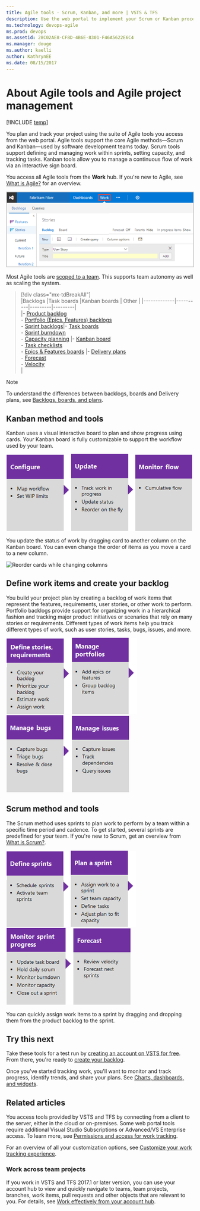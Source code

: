 ```yaml
---
title: Agile tools - Scrum, Kanban, and more | VSTS & TFS
description: Use the web portal to implement your Scrum or Kanban process, plan and track work, and monitor progress and trends  
ms.technology: devops-agile
ms.prod: devops
ms.assetid: 28C02AE8-CF8D-4B6E-8301-F46A5622E6C4
ms.manager: douge
ms.author: kaelli
author: KathrynEE
ms.date: 08/15/2017
---
```


# About Agile tools and Agile project management 

[!INCLUDE [temp](../_shared/version-vsts-tfs-all-versions.md)]

You plan and track your project using the suite of Agile tools you access from the web portal. Agile tools support the core Agile methods&mdash;Scrum and Kanban&mdash;used by software development teams today. Scrum tools support defining and managing work within sprints, setting capacity, and tracking tasks. Kanban tools allow you to manage a continuous flow of work via an interactive sign board.  

You access all Agile tools from the **Work** hub. If you're new to Agile, see [What is Agile?](/azure/devops/agile/what-is-agile) for an overview.

<img src="_img/plan-intro.png" alt="Work hub, product backlog page" style="border: 1px solid #C3C3C3;" />  

Most Agile tools are [scoped to a team](../../organizations/settings/about-teams-and-settings.md). This supports team autonomy as well as scaling the system.  

> [!div class="mx-tdBreakAll"]  
> |Backlogs  |Task boards  |Kanban boards  |  Other  | 
> |-------------|----------|---------|---------|   
> |- [Product backlog](create-your-backlog.md)<br/>- [Portfolio (Epics, Features) backlogs](define-features-epics.md)<br/>- [Sprint backlogs](../scrum/assign-work-sprint.md)|- [Task boards](../scrum/task-board.md)<br/>- [Sprint burndown](../scrum/sprint-burndown.md) <br/>- [Capacity planning](../scrum/set-capacity.md) |- [Kanban board](../kanban/kanban-basics.md)<br/>- [Task checklists](../kanban/add-task-checklists.md)<br/>- [Epics & Features boards](../kanban/kanban-epics-features-stories.md) |- [Delivery plans](../scale/review-team-plans.md)<br/>- [Forecast](../scrum/forecast.md)<br/>- [Velocity](../../report/dashboards/velocity-chart-data-store.md)<br/>|    

> [!NOTE]
>To understand the differences between backlogs, boards and Delivery plans, see [Backlogs, boards, and plans](backlogs-boards-plans.md). 
 

## Kanban method and tools
Kanban uses a visual interactive board to plan and show progress using cards. Your Kanban board is fully customizable to support the workflow used by your team.  

[![Configure Kanban board](_img/overview/gs-planning-configure-kanban.png)](../kanban/kanban-basics.md)[![Update the Kanban board](_img/overview/gs-planning-track-kanban.png)](../kanban/kanban-basics.md)[![Monitor progress](_img/overview/gs-planning-monitor-kanban.png)](../../report/dashboards/cumulative-flow.md)

You update the status of work by dragging card to another column on the Kanban board. You can even change the order of items as you move a card to a new column.   

![Reorder cards while changing columns](https://i3-vso.sec.s-msft.com/dynimg/IC822185.gif)

## Define work items and create your backlog  

You build your project plan by creating a backlog of work items that represent the features, requirements, user stories, or other work to perform. Portfolio backlogs provide support for organizing work in a hierarchical fashion and tracking major product initiatives or scenarios that rely on many stories or requirements.  Different types of work items help you track different types of work, such as user stories, tasks, bugs, issues, and more. 

[![Define stories](_img/overview/gs-planning-define-stories.png)](create-your-backlog.md)[![Organize backlog](_img/overview/gs-planning-organize-backlog.png)](organize-backlog.md)[![Manage bugs](_img/overview/gs-planning-manage-bugs.png)](manage-bugs.md)[![Manage issues](_img/overview/gs-planning-manage-issues.png)](manage-issues-impediments.md)


## Scrum method and tools 
The Scrum method uses sprints to plan work to perform by a team within a specific time period and cadence. To get started, several sprints are predefined for your team.  If you're new to Scrum, get an overview from [What is Scrum?](/azure/devops/agile/what-is-scrum). 

[![Schedule sprints](_img/overview/gs-planning-define-sprints.png)](../scrum/define-sprints.md)[![Plan a sprint](_img/overview/gs-planning-plan-sprint.png)](../scrum/assign-work-sprint.md)[![Monitor sprint progress](_img/overview/gs-planning-monitor-sprint.png)](../scrum/task-board.md)[![Forecast](_img/overview/gs-planning-forecast.png)](../scrum/forecast.md)

You can quickly assign work items to a sprint by dragging and dropping them from the product backlog to the sprint. 


## Try this next  

Take these tools for a test run by [creating an account on VSTS for free](../../organizations/accounts/create-organization-msa-or-work-student.md). From there, you're ready to [create your backlog](create-your-backlog.md).  

Once you've started tracking work, you'll want to monitor and track progress, identify trends, and share your plans. See [Charts, dashboards, and widgets](../../report/overview.md). 


## Related articles

You access tools provided by VSTS and TFS by connecting from a client to the server, either in the cloud or on-premises. Some web portal tools require additional Visual Studio Subscriptions or Advanced/VS Enterprise access.  To learn more, see [Permissions and access for work tracking](../../organizations/security/permissions-access-work-tracking.md). 

For an overview of all your customization options, see [Customize your work tracking experience](../customize/customize-work.md). 


### Work across team projects 
  
If you work in VSTS and TFS 2017.1 or later version, you can use your account hub to view and quickly navigate to teams, team projects, branches, work items, pull requests and other objects that are relevant to you. For details, see [Work effectively from your account hub](../../user-guide/organization-home-pages.md).  
 

 